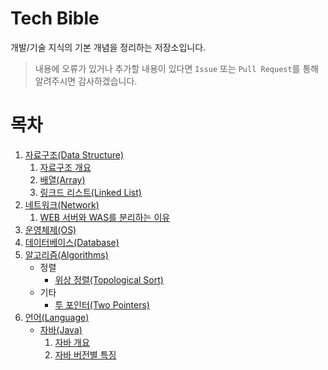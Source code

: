 # Tech Bible

개발/기술 지식의 기본 개념을 정리하는 저장소입니다.

> 내용에 오류가 있거나 추가할 내용이 있다면 `Issue` 또는 `Pull Request`를 통해 알려주시면 감사하겠습니다.

# 목차

1. [자료구조(Data Structure)](./Data-Structure/)
   1. [자료구조 개요](./Data-Structure/contents/Datastructure-overview.md)
   2. [배열(Array)](./Data-Structure/contents/Arrays.md)
   3. [링크드 리스트(Linked List)](./Data-Structure/contents/Linked-List.md)
2. [네트워크(Network)](./Network/)
   1. [WEB 서버와 WAS를 분리하는 이유](./Network/contents/Reasons-for-separating-the-WEB-Server-and-WAS.md)
3. [운영체제(OS)](./Operating-System/)
4. [데이터베이스(Database)](./Database/)
5. [알고리즘(Algorithms)](./Algorithms/)
   - 정렬
     - [위상 정렬(Topological Sort)](./Algorithms/contents/Topological-Sort.md)
   - 기타
     - [투 포인터(Two Pointers)](./Algorithms/contents/Two-Pointers.md)
6. [언어(Language)](./Language/)
   - [자바(Java)](./Language/Java/)
     1. [자바 개요](./Language/Java/contents/Java-Overview.md)
     2. [자바 버전별 특징](./Language/Java/contents/Java-feature-by-version.md)
